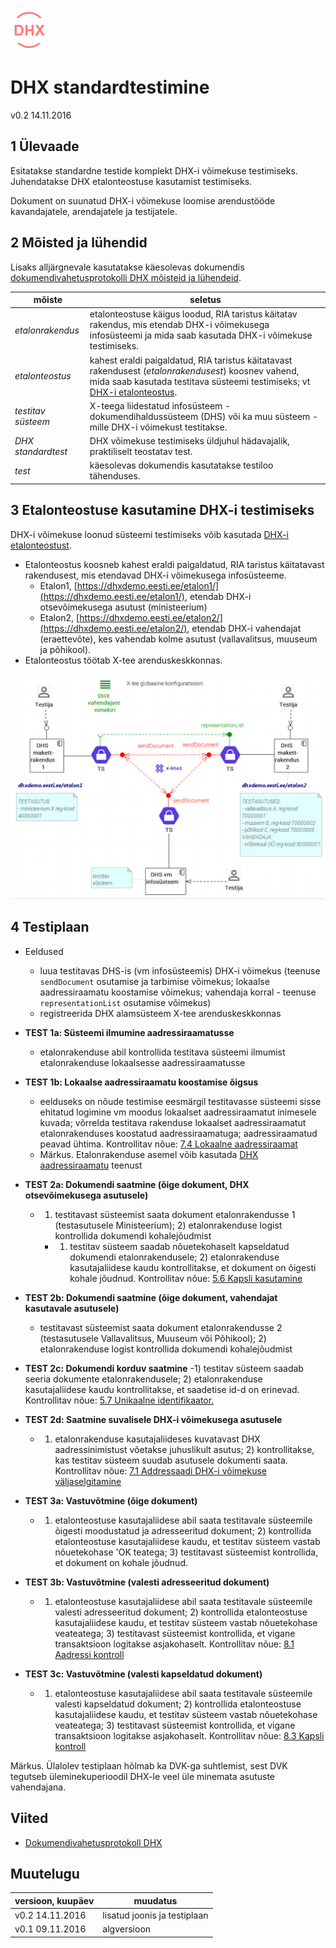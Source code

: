 ![](DHX.PNG)

# DHX standardtestimine

v0.2 14.11.2016

## 1 Ülevaade

Esitatakse standardne testide komplekt DHX-i võimekuse testimiseks. Juhendatakse DHX etalonteostuse kasutamist testimiseks.

Dokument on suunatud DHX-i võimekuse loomise arendustööde kavandajatele, arendajatele ja testijatele.

## 2 Mõisted ja lühendid

Lisaks alljärgnevale kasutatakse käesolevas dokumendis [dokumendivahetusprotokolli DHX mõisteid ja lühendeid](https://e-gov.github.io/DHX/#3-m%C3%B5isted-ja-l%C3%BChendid).

| mõiste | seletus |
|--------|---------|
| _etalonrakendus_ | etalonteostuse käigus loodud, RIA taristus käitatav rakendus, mis etendab DHX-i võimekusega infosüsteemi ja mida saab kasutada DHX-i võimekuse testimiseks. |
| _etalonteostus_ | kahest eraldi paigaldatud, RIA taristus käitatavast rakendusest (_etalonrakendusest_) koosnev vahend, mida saab kasutada testitava süsteemi testimiseks; vt [DHX-i etalonteostus](https://github.com/e-gov/DHX-etalon). |
| _testitav süsteem_ | X-teega liidestatud infosüsteem - dokumendihaldussüsteem (DHS) või ka muu süsteem - mille DHX-i võimekust testitakse. |
| _DHX standardtest_ | DHX võimekuse testimiseks üldjuhul hädavajalik, praktiliselt teostatav test. | 
| _test_ | käesolevas dokumendis kasutatakse testiloo tähenduses. |

## 3 Etalonteostuse kasutamine DHX-i testimiseks

DHX-i võimekuse loonud süsteemi testimiseks võib kasutada [DHX-i etalonteostust](https://github.com/e-gov/DHX-etalon).
- Etalonteostus koosneb kahest eraldi paigaldatud, RIA taristus käitatavast rakendusest, mis etendavad DHX-i võimekusega infosüsteeme.
  - Etalon1, [https://dhxdemo.eesti.ee/etalon1/](https://dhxdemo.eesti.ee/etalon1/), etendab DHX-i otsevõimekusega asutust (ministeerium)
  - Etalon2, [https://dhxdemo.eesti.ee/etalon2/](https://dhxdemo.eesti.ee/etalon2/), etendab DHX-i vahendajat (eraettevõte), kes vahendab kolme asutust (vallavalitsus, muuseum ja põhikool).
- Etalonteostus töötab X-tee arenduskeskkonnas.

![](DHX-ETALON-TEST01.PNG)

## 4 Testiplaan

- Eeldused
  - luua testitavas DHS-is (vm infosüsteemis) DHX-i võimekus (teenuse `sendDocument` osutamise ja tarbimise võimekus; lokaalse aadressiraamatu koostamise võimekus; vahendaja korral - teenuse `representationList` osutamise võimekus)
  - registreerida DHX alamsüsteem X-tee arenduskeskkonnas

- __TEST 1a: Süsteemi ilmumine aadressiraamatusse__
  - etalonrakenduse abil kontrollida testitava süsteemi ilmumist etalonrakenduse lokaalsesse aadressiraamatusse
- __TEST 1b: Lokaalse aadressiraamatu koostamise õigsus__
  - eelduseks on nõude testimise eesmärgil testitavasse süsteemi sisse ehitatud logimine vm moodus lokaalset aadressiraamatut inimesele kuvada; võrrelda testitava rakenduse lokaalset aadressiraamatut etalonrakenduses koostatud aadressiraamatuga; aadressiraamatud peavad ühtima. Kontrollitav nõue: [7.4 Lokaalne aadressiraamat](https://e-gov.github.io/DHX/#74-lokaalne-aadressiraamat)  
  - Märkus. Etalonrakenduse asemel võib kasutada [DHX aadressiraamatu](DHX-aadressiraamat.md) teenust

- __TEST 2a: Dokumendi saatmine (õige dokument, DHX otsevõimekusega asutusele)__
  - 1) testitavast süsteemist saata dokument etalonrakendusse 1 (testasutusele Ministeerium); 2) etalonrakenduse logist kontrollida dokumendi kohalejõudmist
    - 1) testitav süsteem saadab nõuetekohaselt kapseldatud dokumendi etalonrakendusele; 2) etalonrakenduse kasutajaliidese kaudu kontrollitakse, et dokument on õigesti kohale jõudnud. Kontrollitav nõue: [5.6 Kapsli kasutamine](https://e-gov.github.io/DHX/#56-kapsli-kasutamine)
- __TEST 2b: Dokumendi saatmine (õige dokument, vahendajat kasutavale asutusele)__
  - testitavast süsteemist saata dokument etalonrakendusse 2 (testasutusele Vallavalitsus, Muuseum või Põhikool); 2) etalonrakenduse logist kontrollida dokumendi kohalejõudmist
- __TEST 2c: Dokumendi korduv saatmine__
  -1) testitav süsteem saadab seeria dokumente etalonrakendusele; 2) etalonrakenduse kasutajaliidese kaudu kontrollitakse, et saadetise id-d on erinevad. Kontrollitav nõue: [5.7 Unikaalne identifikaator.](https://e-gov.github.io/DHX/#57-unikaalne-identifikaator)
- __TEST 2d: Saatmine suvalisele DHX-i võimekusega asutusele__
  - 1) etalonrakenduse kasutajaliideses kuvatavast DHX aadressinimistust võetakse juhuslikult asutus; 2) kontrollitakse, kas testitav süsteem suudab asutusele dokumenti saata. Kontrollitav nõue: [7.1 Addressaadi DHX-i võimekuse väljaselgitamine](https://e-gov.github.io/DHX/#71-dhx-v%C3%B5imekus)

- __TEST 3a: Vastuvõtmine (õige dokument)__
  - 1) etalonteostuse kasutajaliidese abil saata testitavale süsteemile õigesti moodustatud ja adresseeritud dokument; 2) kontrollida etalonteostuse kasutajaliidese kaudu, et testitav süsteem vastab nõuetekohase 'OK teatega; 3) testitavast süsteemist kontrollida, et dokument on kohale jõudnud.
- __TEST 3b: Vastuvõtmine (valesti adresseeritud dokument)__
  - 1) etalonteostuse kasutajaliidese abil saata testitavale süsteemile valesti adresseeritud dokument; 2) kontrollida etalonteostuse kasutajaliidese kaudu, et testitav süsteem vastab nõuetekohase veateatega; 3) testitavast süsteemist kontrollida, et vigane transaktsioon logitakse asjakohaselt. Kontrollitav nõue: [8.1 Aadressi kontroll](https://e-gov.github.io/DHX/#81-aadressi-kontroll)
- __TEST 3c: Vastuvõtmine (valesti kapseldatud dokument)__
  - 1) etalonteostuse kasutajaliidese abil saata testitavale süsteemile valesti kapseldatud dokument; 2) kontrollida etalonteostuse kasutajaliidese kaudu, et testitav süsteem vastab nõuetekohase veateatega; 3) testitavast süsteemist kontrollida, et vigane transaktsioon logitakse asjakohaselt. Kontrollitav nõue: [8.3 Kapsli kontroll](https://e-gov.github.io/DHX/#83-kapsli-kontroll)  
  
Märkus. Ülalolev testiplaan hõlmab ka DVK-ga suhtlemist, sest DVK tegutseb üleminekuperioodil DHX-le veel üle minemata asutuste vahendajana.

## Viited

- [Dokumendivahetusprotokoll DHX](https://e-gov.github.io/DHX/)

## Muutelugu

| versioon, kuupäev | muudatus |
|-------------------|----------|
| v0.2 14.11.2016   | lisatud joonis ja testiplaan |
| v0.1 09.11.2016   | algversioon |
